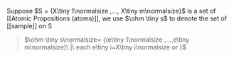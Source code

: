 Suppose $S = {X\tiny 1\normalsize ,..., X\tiny m\normalsize}$ is a set of [[Atomic Propositions (atoms)]], we use $\ohm \tiny s$ to denote the set of [[sample]] on S
>	$\ohm \tiny s\normalsize= {(e\tiny 1\normalsize ,...,e\tiny m\normalsize)\ |\ each e\tiny i=X\tiny i\normalsize or }$
>	